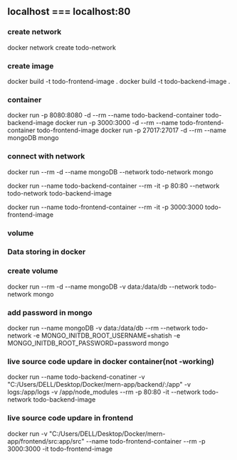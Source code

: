 ## localhost === localhost:80
### create network

docker network create todo-network

### create image

docker build -t todo-frontend-image .
docker build -t todo-backend-image .

### container 

docker run -p 8080:8080 -d --rm --name todo-backend-container todo-backend-image
docker run -p 3000:3000 -d --rm --name todo-frontend-container todo-frontend-image
docker run -p 27017:27017 -d --rm --name mongoDB mongo

### connect with network

docker run --rm -d --name mongoDB --network todo-network mongo

docker run --name todo-backend-container --rm -it -p 80:80 --network todo-network todo-backend-image

docker run --name todo-frontend-container --rm -it -p 3000:3000 todo-frontend-image

### volume

### Data storing in docker
### create  volume

docker run --rm -d --name mongoDB -v data:/data/db --network todo-network mongo

### add password in mongo

docker run  --name mongoDB -v data:/data/db --rm --network todo-network  -e MONGO_INITDB_ROOT_USERNAME=shatish -e MONGO_INITDB_ROOT_PASSWORD=password mongo

### live source code updare in docker container(not -working)

docker run --name todo-backend-conatiner -v "C:/Users/DELL/Desktop/Docker/mern-app/backend/:/app" -v logs:/app/logs -v /app/node_modules --rm -p 80:80 -it --network todo-network todo-backend-image

### live source code updare in frontend
docker run -v "C:/Users/DELL/Desktop/Docker/mern-app/frontend/src:app/src" --name todo-frontend-container --rm -p 3000:3000 -it todo-frontend-image